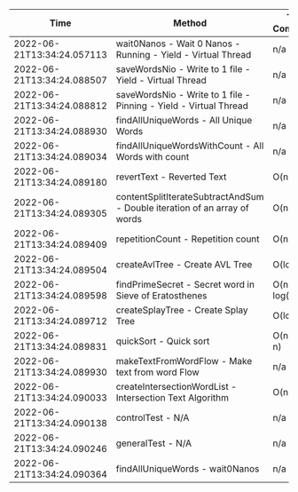 | Time | Method | Time Complexity | Space Complexity | Repetitions | Java Duration | Kotlin Duration | Machine |
|---|---|---|---|---|---|---|---|
| 2022-06-21T13:34:24.057113 | wait0Nanos - Wait 0 Nanos - Running - Yield - Virtual Thread | n/a | n/a | 2 | 7 | -1 | Prototype |
| 2022-06-21T13:34:24.088507 | saveWordsNio - Write to 1 file - Yield - Virtual Thread | n/a | n/a | 2 | 122 | -1 | Prototype |
| 2022-06-21T13:34:24.088812 | saveWordsNio - Write to 1 file - Pinning - Yield - Virtual Thread | n/a | n/a | 2 | 231 | -1 | Prototype |
| 2022-06-21T13:34:24.088930 | findAllUniqueWords - All Unique Words | n/a | n/a | 10000 | 1399 | 2775 | Prototype |
| 2022-06-21T13:34:24.089034 | findAllUniqueWordsWithCount - All Words with count | n/a | n/a | 10000 | 1236 | 1688 | Prototype |
| 2022-06-21T13:34:24.089180 | revertText - Reverted Text | O(n) | O(1) | 10000 | 323 | 875 | Prototype |
| 2022-06-21T13:34:24.089305 | contentSplitIterateSubtractAndSum - Double iteration of an array of words | O(n^2) | O(1) | 10000 | 364 | 2792 | Prototype |
| 2022-06-21T13:34:24.089409 | repetitionCount - Repetition count | O(n^2) | O(n) | 10000 | 2718 | 2868 | Prototype |
| 2022-06-21T13:34:24.089504 | createAvlTree - Create AVL Tree | O(log n) | O(n) | 10000 | 203 | 525 | Prototype |
| 2022-06-21T13:34:24.089598 | findPrimeSecret - Secret word in Sieve of Eratosthenes | O(n * log(log n)) | O(n) | 10000 | 349 | 884 | Prototype |
| 2022-06-21T13:34:24.089712 | createSplayTree - Create Splay Tree | O(log n) | O(n) | 10000 | 436 | 1197 | Prototype |
| 2022-06-21T13:34:24.089831 | quickSort - Quick sort | O(n * log n) | O(log n) | 10000 | 1183 | 6334 | Prototype |
| 2022-06-21T13:34:24.089930 | makeTextFromWordFlow - Make text from word Flow | n/a | n/a | 10000 | 682 | 3110 | Prototype |
| 2022-06-21T13:34:24.090033 | createIntersectionWordList - Intersection Text Algorithm | O(n) | O(n) | 10000 | 322 | 1806 | Prototype |
| 2022-06-21T13:34:24.090138 | controlTest - N/A | n/a | n/a | 10000 | 744 | 1769 | Prototype |
| 2022-06-21T13:34:24.090246 | generalTest - N/A | n/a | n/a | 10000 | 198 | 444 | Prototype |
| 2022-06-21T13:34:24.090364 | findAllUniqueWords - wait0Nanos | n/a | n/a | 2 | -1 | 19 | Prototype |
